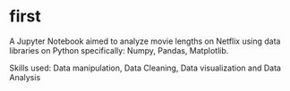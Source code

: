 # first
A Jupyter Notebook aimed to analyze movie lengths on Netflix using data libraries on Python specifically: Numpy, Pandas, Matplotlib. 

Skills used: Data manipulation, Data Cleaning, Data visualization and Data Analysis
